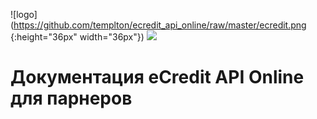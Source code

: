 ![logo](https://github.com/templton/ecredit_api_online/raw/master/ecredit.png {:height="36px" width="36px"})
<img src="https://github.com/templton/ecredit_api_online/raw/master/ecredit.png" />
# Документация eCredit API Online для парнеров
